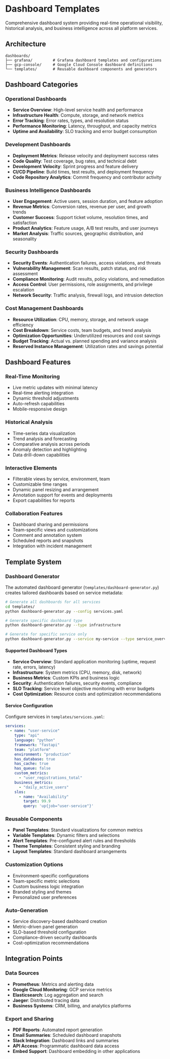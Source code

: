 # Dashboard Templates

Comprehensive dashboard system providing real-time operational visibility, historical analysis, and business intelligence across all platform services.

## Architecture

```
dashboards/
├── grafana/         # Grafana dashboard templates and configurations
├── gcp-console/     # Google Cloud Console dashboard definitions
└── templates/       # Reusable dashboard components and generators
```

## Dashboard Categories

### Operational Dashboards
- **Service Overview**: High-level service health and performance
- **Infrastructure Health**: Compute, storage, and network metrics
- **Error Tracking**: Error rates, types, and resolution status
- **Performance Monitoring**: Latency, throughput, and capacity metrics
- **Uptime and Availability**: SLO tracking and error budget consumption

### Development Dashboards
- **Deployment Metrics**: Release velocity and deployment success rates
- **Code Quality**: Test coverage, bug rates, and technical debt
- **Development Velocity**: Sprint progress and feature delivery
- **CI/CD Pipeline**: Build times, test results, and deployment frequency
- **Code Repository Analytics**: Commit frequency and contributor activity

### Business Intelligence Dashboards
- **User Engagement**: Active users, session duration, and feature adoption
- **Revenue Metrics**: Conversion rates, revenue per user, and growth trends
- **Customer Success**: Support ticket volume, resolution times, and satisfaction
- **Product Analytics**: Feature usage, A/B test results, and user journeys
- **Market Analysis**: Traffic sources, geographic distribution, and seasonality

### Security Dashboards
- **Security Events**: Authentication failures, access violations, and threats
- **Vulnerability Management**: Scan results, patch status, and risk assessment
- **Compliance Monitoring**: Audit results, policy violations, and remediation
- **Access Control**: User permissions, role assignments, and privilege escalation
- **Network Security**: Traffic analysis, firewall logs, and intrusion detection

### Cost Management Dashboards
- **Resource Utilization**: CPU, memory, storage, and network usage efficiency
- **Cost Breakdown**: Service costs, team budgets, and trend analysis
- **Optimization Opportunities**: Underutilized resources and cost savings
- **Budget Tracking**: Actual vs. planned spending and variance analysis
- **Reserved Instance Management**: Utilization rates and savings potential

## Dashboard Features

### Real-Time Monitoring
- Live metric updates with minimal latency
- Real-time alerting integration
- Dynamic threshold adjustments
- Auto-refresh capabilities
- Mobile-responsive design

### Historical Analysis
- Time-series data visualization
- Trend analysis and forecasting
- Comparative analysis across periods
- Anomaly detection and highlighting
- Data drill-down capabilities

### Interactive Elements
- Filterable views by service, environment, team
- Customizable time ranges
- Dynamic panel resizing and arrangement
- Annotation support for events and deployments
- Export capabilities for reports

### Collaboration Features
- Dashboard sharing and permissions
- Team-specific views and customizations
- Comment and annotation system
- Scheduled reports and snapshots
- Integration with incident management

## Template System

### Dashboard Generator

The automated dashboard generator (`templates/dashboard-generator.py`) creates tailored dashboards based on service metadata:

```bash
# Generate all dashboards for all services
cd templates/
python dashboard-generator.py --config services.yaml

# Generate specific dashboard type
python dashboard-generator.py --type infrastructure

# Generate for specific service only
python dashboard-generator.py --service my-service --type service_overview
```

#### Supported Dashboard Types
- **Service Overview**: Standard application monitoring (uptime, request rate, errors, latency)
- **Infrastructure**: System metrics (CPU, memory, disk, network)
- **Business Metrics**: Custom KPIs and business logic
- **Security**: Authentication failures, security events, compliance
- **SLO Tracking**: Service level objective monitoring with error budgets
- **Cost Optimization**: Resource costs and optimization recommendations

#### Service Configuration

Configure services in `templates/services.yaml`:

```yaml
services:
  - name: "user-service"
    type: "api"
    language: "python"
    framework: "fastapi"
    team: "platform"
    environment: "production"
    has_database: true
    has_cache: true
    has_queue: false
    custom_metrics:
      - "user_registrations_total"
    business_metrics:
      - "daily_active_users"
    slos:
      - name: "Availability"
        target: 99.9
        query: 'up{job="user-service"}'
```

### Reusable Components
- **Panel Templates**: Standard visualizations for common metrics
- **Variable Templates**: Dynamic filters and selections
- **Alert Templates**: Pre-configured alert rules and thresholds
- **Theme Templates**: Consistent styling and branding
- **Layout Templates**: Standard dashboard arrangements

### Customization Options
- Environment-specific configurations
- Team-specific metric selections
- Custom business logic integration
- Branded styling and themes
- Personalized user preferences

### Auto-Generation
- Service discovery-based dashboard creation
- Metric-driven panel generation
- SLO-based threshold configuration
- Compliance-driven security dashboards
- Cost-optimization recommendations

## Integration Points

### Data Sources
- **Prometheus**: Metrics and alerting data
- **Google Cloud Monitoring**: GCP service metrics
- **Elasticsearch**: Log aggregation and search
- **Jaeger**: Distributed tracing data
- **Business Systems**: CRM, billing, and analytics platforms

### Export and Sharing
- **PDF Reports**: Automated report generation
- **Email Summaries**: Scheduled dashboard snapshots
- **Slack Integration**: Dashboard links and summaries
- **API Access**: Programmatic dashboard data access
- **Embed Support**: Dashboard embedding in other applications